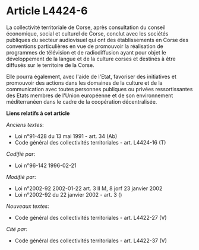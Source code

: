 # Article L4424-6

La collectivité territoriale de Corse, après consultation du conseil économique, social et culturel de Corse, conclut avec
les sociétés publiques du secteur audiovisuel qui ont des établissements en Corse des conventions particulières en vue de
promouvoir la réalisation de programmes de télévision et de radiodiffusion ayant pour objet le développement de la langue et
de la culture corses et destinés à être diffusés sur le territoire de la Corse.

Elle pourra également, avec l'aide de l'Etat, favoriser des initiatives et promouvoir des actions dans les domaines de la
culture et de la communication avec toutes personnes publiques ou privées ressortissantes des Etats membres de l'Union
européenne et de son environnement méditerranéen dans le cadre de la coopération décentralisée.

**Liens relatifs à cet article**

_Anciens textes_:

  - Loi n°91-428 du 13 mai 1991 - art. 34 (Ab)
  - Code général des collectivités territoriales - art. L4424-16 (T)

_Codifié par_:

  - Loi n°96-142 1996-02-21

_Modifié par_:

  - Loi n°2002-92 2002-01-22 art. 3 II M, 8 jorf 23 janvier 2002
  - Loi n°2002-92 du 22 janvier 2002 - art. 3 ()

_Nouveaux textes_:

  - Code général des collectivités territoriales - art. L4422-27 (V)

_Cité par_:

  - Code général des collectivités territoriales - art. L4422-37 (V)
